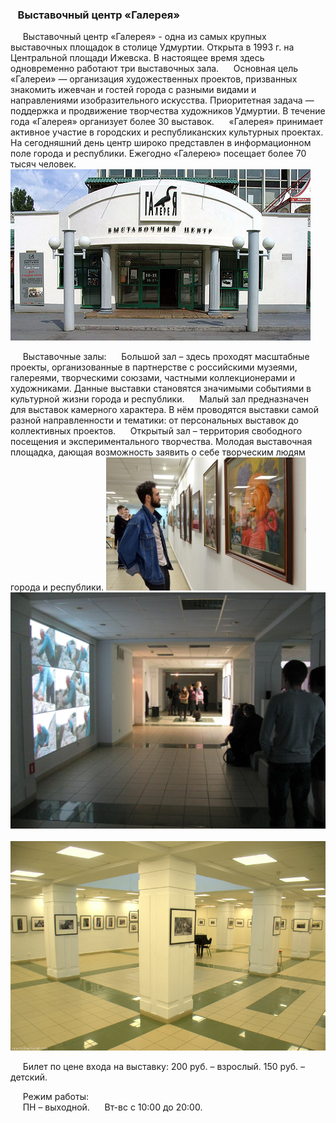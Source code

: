 ### &nbsp;&nbsp;&nbsp;Выставочный центр «Галерея»
&nbsp;&nbsp;&nbsp;&nbsp;&nbsp;Выставочный центр «Галерея» - одна из самых крупных выставочных площадок в столице Удмуртии. Открыта в 1993 г. на Центральной площади Ижевска. В настоящее время здесь одновременно работают три выставочных зала.
&nbsp;&nbsp;&nbsp;&nbsp;&nbsp;Основная цель «Галереи» — организация художественных проектов, призванных знакомить ижевчан и гостей города с разными видами и направлениями изобразительного искусства. Приоритетная задача — поддержка и продвижение творчества художников Удмуртии. В течение года «Галерея» организует более 30 выставок.
&nbsp;&nbsp;&nbsp;&nbsp;&nbsp;«Галерея» принимает активное участие в городских и республиканских культурных проектах. На сегодняшний день центр широко представлен в информационном поле города и республики. Ежегодно «Галерею» посещает более 70 тысяч человек.
&nbsp;&nbsp;&nbsp;&nbsp;&nbsp;&nbsp;&nbsp;&nbsp;&nbsp;&nbsp;&nbsp;&nbsp;&nbsp;&nbsp;&nbsp;&nbsp;&nbsp;&nbsp;&nbsp;&nbsp;&nbsp;&nbsp;&nbsp;&nbsp;&nbsp;&nbsp;&nbsp;&nbsp;&nbsp;&nbsp;&nbsp;&nbsp;&nbsp;&nbsp;&nbsp;&nbsp;&nbsp;&nbsp;&nbsp;&nbsp;&nbsp;&nbsp;&nbsp;&nbsp;&nbsp;![галерея](./images/galereya.jpg)

&nbsp;&nbsp;&nbsp;&nbsp;&nbsp;Выставочные залы:
&nbsp;&nbsp;&nbsp;&nbsp;&nbsp;Большой зал – здесь проходят масштабные проекты, организованные в партнерстве с российскими музеями, галереями, творческими союзами, частными коллекционерами и художниками. Данные выставки становятся значимыми событиями в культурной жизни города и республики.
&nbsp;&nbsp;&nbsp;&nbsp;&nbsp;Малый зал предназначен для выставок камерного характера. В нём проводятся выставки самой разной направленности и тематики: от персональных выставок до коллективных проектов.
&nbsp;&nbsp;&nbsp;&nbsp;&nbsp;Открытый зал – территория свободного посещения и экспериментального творчества. Молодая выставочная площадка, дающая возможность заявить о себе творческим людям города и республики.
![галерея](./images/galereya_2.jpg)&nbsp;&nbsp; ![галерея](./images/galereya_3.jpg)&nbsp;&nbsp; ![галерея](./images/galereya_4.jpg)

&nbsp;&nbsp;&nbsp;&nbsp;&nbsp;Билет по цене входа на выставку: 200 руб. – взрослый. 150 руб. – детский.

&nbsp;&nbsp;&nbsp;&nbsp;&nbsp;Режим работы:  
&nbsp;&nbsp;&nbsp;&nbsp;&nbsp;ПН – выходной.
&nbsp;&nbsp;&nbsp;&nbsp;&nbsp;Вт-вс с 10:00 до 20:00.